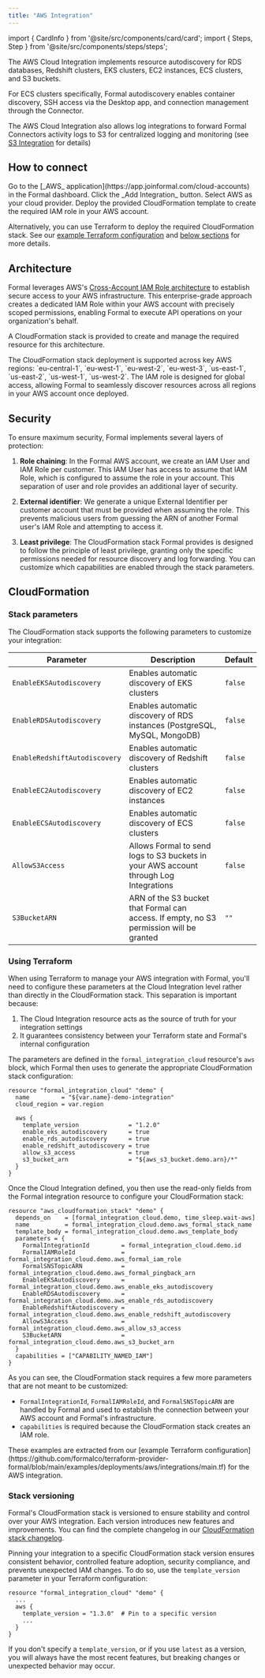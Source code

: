 ```yaml
---
title: "AWS Integration"
---
```


import { CardInfo } from '@site/src/components/card/card';
import { Steps, Step } from '@site/src/components/steps/steps';

The AWS Cloud Integration implements resource autodiscovery for RDS databases, Redshift clusters, EKS clusters, EC2 instances, ECS clusters, and S3 buckets.

For ECS clusters specifically, Formal autodiscovery enables container discovery, SSH access via the Desktop app, and connection management through the Connector.

The AWS Cloud Integration also allows log integrations to forward Formal Connectors activity logs to S3 for centralized logging and monitoring (see [S3 Integration](/docs/integrations/s3) for details)

## How to connect

<Steps>
  <Step title="Navigate to AWS">
    Go to the [_AWS_ application](https://app.joinformal.com/cloud-accounts) in the Formal dashboard.
  </Step>
  <Step title="Add integration">
    Click the _Add Integration_ button.
  </Step>
  <Step title="Choose provider">
    Select AWS as your cloud provider.
  </Step>
  <Step title="Deploy role">
    Deploy the provided CloudFormation template to create the required IAM role in your AWS account.
  </Step>
</Steps>

Alternatively, you can use Terraform to deploy the required CloudFormation stack. See our [example Terraform configuration](https://github.com/formalco/terraform-provider-formal/blob/main/examples/deployments/aws/integrations/main.tf) and [below sections](#cloudformation) for more details.

## Architecture

Formal leverages AWS's [Cross-Account IAM Role architecture](https://docs.aws.amazon.com/IAM/latest/UserGuide/id_roles_common-scenarios_third-party.html) to establish secure access to your AWS infrastructure. This enterprise-grade approach creates a dedicated IAM Role within your AWS account with precisely scoped permissions, enabling Formal to execute API operations on your organization's behalf.

A CloudFormation stack is provided to create and manage the required resource for this architecture.

<CardInfo>
The CloudFormation stack deployment is supported across key AWS regions: `eu-central-1`, `eu-west-1`, `eu-west-2`, `eu-west-3`, `us-east-1`, `us-east-2`, `us-west-1`, `us-west-2`. The IAM role is designed for global access, allowing Formal to seamlessly discover resources across all regions in your AWS account once deployed.
</CardInfo>

## Security

To ensure maximum security, Formal implements several layers of protection:

1. **Role chaining**: In the Formal AWS account, we create an IAM User and IAM Role per customer. This IAM User has access to assume that IAM Role, which is configured to assume the role in your account. This separation of user and role provides an additional layer of security.

2. **External identifier**: We generate a unique External Identifier per customer account that must be provided when assuming the role. This prevents malicious users from guessing the ARN of another Formal user's IAM Role and attempting to access it.

3. **Least privilege**: The CloudFormation stack Formal provides is designed to follow the principle of least privilege, granting only the specific permissions needed for resource discovery and log forwarding. You can customize which capabilities are enabled through the stack parameters.

## CloudFormation

### Stack parameters

The CloudFormation stack supports the following parameters to customize your integration:

| Parameter                     | Description                                                                             | Default |
| ----------------------------- | --------------------------------------------------------------------------------------- | ------- |
| `EnableEKSAutodiscovery`      | Enables automatic discovery of EKS clusters                                             | `false` |
| `EnableRDSAutodiscovery`      | Enables automatic discovery of RDS instances (PostgreSQL, MySQL, MongoDB)               | `false` |
| `EnableRedshiftAutodiscovery` | Enables automatic discovery of Redshift clusters                                        | `false` |
| `EnableEC2Autodiscovery`      | Enables automatic discovery of EC2 instances                                            | `false` |
| `EnableECSAutodiscovery`      | Enables automatic discovery of ECS clusters                                             | `false` |
| `AllowS3Access`               | Allows Formal to send logs to S3 buckets in your AWS account through Log Integrations   | `false` |
| `S3BucketARN`                 | ARN of the S3 bucket that Formal can access. If empty, no S3 permission will be granted | `""`    |

### Using Terraform

When using Terraform to manage your AWS integration with Formal, you'll need to configure these parameters at the Cloud Integration level rather than directly in the CloudFormation stack. This separation is important because:

1. The Cloud Integration resource acts as the source of truth for your integration settings
2. It guarantees consistency between your Terraform state and Formal's internal configuration

The parameters are defined in the `formal_integration_cloud` resource's `aws` block, which Formal then uses to generate the appropriate CloudFormation stack configuration:

```hcl
resource "formal_integration_cloud" "demo" {
  name         = "${var.name}-demo-integration"
  cloud_region = var.region

  aws {
    template_version              = "1.2.0"
    enable_eks_autodiscovery      = true
    enable_rds_autodiscovery      = true
    enable_redshift_autodiscovery = true
    allow_s3_access               = true
    s3_bucket_arn                 = "${aws_s3_bucket.demo.arn}/*"
  }
}
```

Once the Cloud Integration defined, you then use the read-only fields from the Formal integration resource to configure your CloudFormation stack:

```hcl
resource "aws_cloudformation_stack" "demo" {
  depends_on    = [formal_integration_cloud.demo, time_sleep.wait-aws]
  name          = formal_integration_cloud.demo.aws_formal_stack_name
  template_body = formal_integration_cloud.demo.aws_template_body
  parameters = {
    FormalIntegrationId         = formal_integration_cloud.demo.id
    FormalIAMRoleId             = formal_integration_cloud.demo.aws_formal_iam_role
    FormalSNSTopicARN           = formal_integration_cloud.demo.aws_formal_pingback_arn
    EnableEKSAutodiscovery      = formal_integration_cloud.demo.aws_enable_eks_autodiscovery
    EnableRDSAutodiscovery      = formal_integration_cloud.demo.aws_enable_rds_autodiscovery
    EnableRedshiftAutodiscovery = formal_integration_cloud.demo.aws_enable_redshift_autodiscovery
    AllowS3Access               = formal_integration_cloud.demo.aws_allow_s3_access
    S3BucketARN                 = formal_integration_cloud.demo.aws_s3_bucket_arn
  }
  capabilities = ["CAPABILITY_NAMED_IAM"]
}
```

As you can see, the CloudFormation stack requires a few more parameters that are not meant to be customized:

- `FormalIntegrationId`, `FormalIAMRoleId`, and `FormalSNSTopicARN` are handled by Formal and used to establish the connection between your AWS account and Formal's infrastructure.
- `capabilities` is required because the CloudFormation stack creates an IAM role.

<CardInfo>
These examples are extracted from our [example Terraform configuration](https://github.com/formalco/terraform-provider-formal/blob/main/examples/deployments/aws/integrations/main.tf) for the AWS integration.
</CardInfo>

### Stack versioning

Formal's CloudFormation stack is versioned to ensure stability and control over your AWS integration. Each version introduces new features and improvements. You can find the complete changelog in our [CloudFormation stack changelog](/changelogs/cloud-integration-aws-template-changelog).

Pinning your integration to a specific CloudFormation stack version ensures consistent behavior, controlled feature adoption, security compliance, and prevents unexpected IAM changes. To do so, use the `template_version` parameter in your Terraform configuration:

```hcl
resource "formal_integration_cloud" "demo" {
  ...
  aws {
    template_version = "1.3.0"  # Pin to a specific version
    ...
  }
}
```

If you don't specify a `template_version`, or if you use `latest` as a version, you will always have the most recent features, but breaking changes or unexpected behavior may occur.
